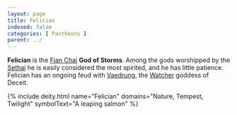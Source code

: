 ```yaml
---
layout: page
title: Felician
indexed: false
categories: [ Pantheons ]
parent: ../
---
```

**Felician** is the [Fian Chai](../fian_chai/) **God of Storms**. Among the gods worshipped by the [Sethai](/races/sethai/) he is easily considered the most spirited, and he has little patience. Felician has an ongoing feud with [Vaedrung](/pantheons/watchers/vaedrung/), the [Watcher](/pantheons/watchers/) goddess of Deceit.

{% include deity.html name="Felician" domains="Nature, Tempest, Twilight" symbolText="A leaping salmon" %}